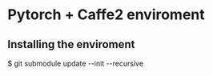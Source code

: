# Pytorch + Caffe2 enviroment

## Installing the enviroment

$ git submodule update --init --recursive
